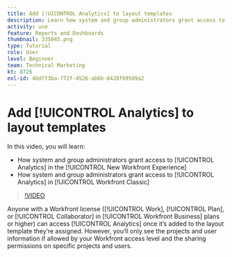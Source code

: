 ```yaml
---
title: Add [!UICONTROL Analytics] to layout templates
description: Learn how system and group administrators grant access to Analytics in the New Workfront Experience, and in [!DNL  Workfront] Classic.
activity: use
feature: Reports and Dashboards
thumbnail: 335045.png
type: Tutorial
role: User
level: Beginner
team: Technical Marketing
kt: 8726
exl-id: 4bdff3ba-772f-4526-ab6b-8428f695d9a2
---
```

# Add [!UICONTROL Analytics] to layout templates

In this video, you will learn:

* How system and group administrators grant access to [!UICONTROL Analytics] in the [!UICONTROL New Workfront Experience]
* How system and group administrators grant access to [!UICONTROL Analytics] in [!UICONTROL Workfront Classic]

>[!VIDEO](https://video.tv.adobe.com/v/335045/?quality=12)

Anyone with a Workfront license ([!UICONTROL Work], [!UICONTROL Plan], or [!UICONTROL Collaborator] in [!UICONTROL Workfront Business] plans or higher) can access [!UICONTROL Analytics] once it’s added to the layout template they’re assigned. However, you’ll only see the projects and user information if allowed by your Workfront access level and the sharing permissions on specific projects and users.
